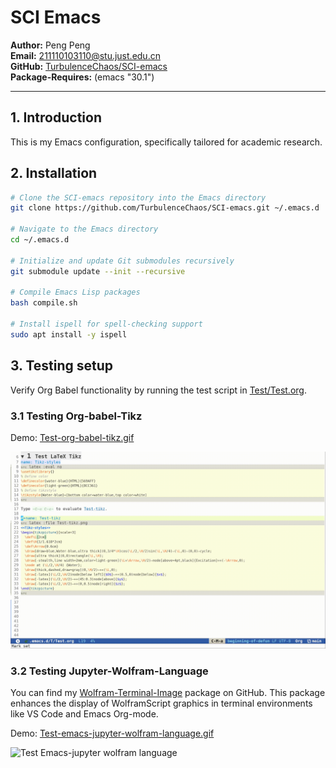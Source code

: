 # SCI Emacs

**Author:** Peng Peng  \
**Email:** [211110103110@stu.just.edu.cn](mailto:211110103110@stu.just.edu.cn)  \
**GitHub:** [TurbulenceChaos/SCI-emacs](https://github.com/TurbulenceChaos/SCI-emacs) \
**Package-Requires:** (emacs "30.1")

---

## 1. Introduction
This is my Emacs configuration, specifically tailored for academic research.

## 2. Installation
```bash
# Clone the SCI-emacs repository into the Emacs directory
git clone https://github.com/TurbulenceChaos/SCI-emacs.git ~/.emacs.d

# Navigate to the Emacs directory
cd ~/.emacs.d

# Initialize and update Git submodules recursively
git submodule update --init --recursive

# Compile Emacs Lisp packages
bash compile.sh

# Install ispell for spell-checking support
sudo apt install -y ispell
```

## 3. Testing setup
Verify Org Babel functionality by running the test script in [Test/Test.org](Test/Test.org).

### 3.1 Testing Org-babel-Tikz
Demo: [Test-org-babel-tikz.gif](Test/Test-org-babel-tikz.gif) 

![Test Org-babel-Tikz](Test/Test-org-babel-tikz.gif)

### 3.2 Testing Jupyter-Wolfram-Language
You can find my [Wolfram-Terminal-Image](https://github.com/TurbulenceChaos/Wolfram-terminal-image) package on GitHub. 
This package enhances the display of WolframScript graphics in terminal environments like VS Code and Emacs Org-mode.

Demo: [Test-emacs-jupyter-wolfram-language.gif](Test/Test-emacs-jupyter-wolfram-language.gif)

![Test Emacs-jupyter wolfram language](Test/Test-emacs-jupyter-wolfram-language.gif)
